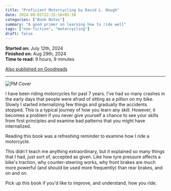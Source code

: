 ```yaml
---
title: "Proficient Motorcycling by David L. Hough"
date: 2024-09-01T22:15:16+05:30
categories: ["Book Notes"]
summary: "A good primer on learning how to ride well"
tags: ["non-fiction", "motorcycling"]
draft: false
---
```


**Started on:** July 12th, 2024  
**Finished on:** Aug 29th, 2024  
**Time to read:** 9 hours, 9 minutes  

[Also published on Goodreads](https://www.goodreads.com/review/show/2835723629)

------------------------------------

![PM Cover](/images/proficient.jpg#center "PM Cover")

I have been riding motorcycles for past 7 years. I've had so many crashes in the early days that people were afraid of sitting as a pillion on my bike. Slowly I started internalizing few things and gradually the accidents stopped. This is a typical journey of how you learn any skill. However, it becomes a problem if you never give yourself a chance to see your skills from first principles and examine bad patterns that you might have internalized.

Reading this book was a refreshing reminder to examine how I ride a motorcycle.

This didn't teach me anything extraordinary, but it explained so many things that I had, just sort of, accepted as given. Like how tyre pressure affects a bike's traction, why counter-steering works, why front brakes are much more powerful (and should be used more frequently) than rear brakes, and on and on.

Pick up this book if you'd like to improve, and understand, how you ride.
